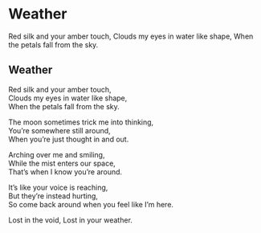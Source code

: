 # Weather

Red silk and your amber touch, Clouds my eyes in water like shape, When the petals fall from the sky.

## Weather <a id="1ba0"></a>

Red silk and your amber touch,  
Clouds my eyes in water like shape,  
When the petals fall from the sky.

The moon sometimes trick me into thinking,  
You’re somewhere still around,  
When you’re just thought in and out.

Arching over me and smiling,  
While the mist enters our space,  
That’s when I know you’re around.

It’s like your voice is reaching,  
But they’re instead hurting,  
So come back around when you feel like I’m here.

Lost in the void, Lost in your weather.

